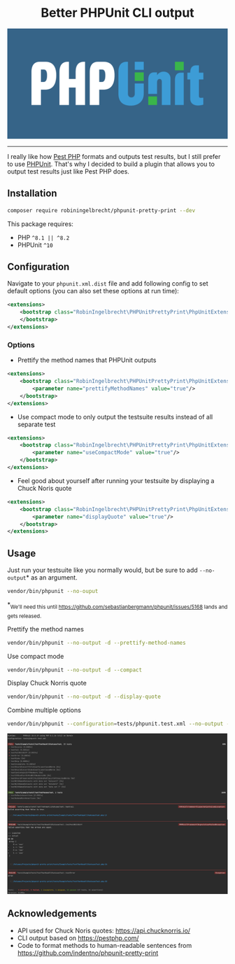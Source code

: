 <h1 align="center">Better PHPUnit CLI output</h1>

<p align="center">
	<img src="readme/phpunit.png" alt="PHPUnit">
</p>

---

I really like how [Pest PHP](https://pestphp.com/) formats and outputs test results, 
but I still prefer to use [PHPUnit](https://phpunit.de/). 
That's why I decided to build a plugin that allows you to output test results just like Pest PHP does.

## Installation

```bash
composer require robiningelbrecht/phpunit-pretty-print --dev
```

This package requires:
* PHP `^8.1 || ^8.2`
* PHPUnit `^10`

## Configuration

Navigate to your `phpunit.xml.dist` file and add following config to set default options 
(you can also set these options at run time):

```xml
<extensions>
    <bootstrap class="RobinIngelbrecht\PHPUnitPrettyPrint\PhpUnitExtension">
    </bootstrap>
</extensions>
```

### Options

* Prettify the method names that PHPUnit outputs

```xml
<extensions>
    <bootstrap class="RobinIngelbrecht\PHPUnitPrettyPrint\PhpUnitExtension">
        <parameter name="prettifyMethodNames" value="true"/>
    </bootstrap>
</extensions>
```

* Use compact mode to only output the testsuite results instead of all separate test

```xml
<extensions>
    <bootstrap class="RobinIngelbrecht\PHPUnitPrettyPrint\PhpUnitExtension">
        <parameter name="useCompactMode" value="true"/>
    </bootstrap>
</extensions>
```

* Feel good about yourself after running your testsuite by displaying a Chuck Noris quote

```xml
<extensions>
    <bootstrap class="RobinIngelbrecht\PHPUnitPrettyPrint\PhpUnitExtension">
        <parameter name="displayQuote" value="true"/>
    </bootstrap>
</extensions>
```

## Usage

Just run your testsuite like you normally would, but be sure to add `--no-output`* as an argument.

```bash
vendor/bin/phpunit --no-ouput
```

*<sub>We'll need this until https://github.com/sebastianbergmann/phpunit/issues/5168 lands and gets released.</sub>

Prettify the method names

```bash
vendor/bin/phpunit --no-output -d --prettify-method-names
```

Use compact mode

```bash
vendor/bin/phpunit --no-output -d --compact
```

Display Chuck Norris quote

```bash
vendor/bin/phpunit --no-output -d --display-quote
```

Combine multiple options

```bash
vendor/bin/phpunit --configuration=tests/phpunit.test.xml --no-output -d --compact -d --display-quote
```

<p align="center">
	<img src="readme/example.png" alt="Example">
</p>

## Acknowledgements

* API used for Chuck Noris quotes: https://api.chucknorris.io/
* CLI output based on https://pestphp.com/
* Code to format methods to human-readable sentences from https://github.com/indentno/phpunit-pretty-print

